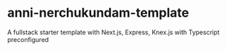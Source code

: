 # anni-nerchukundam-template

A fullstack starter template with Next.js, Express, Knex.js with Typescript
preconfigured
